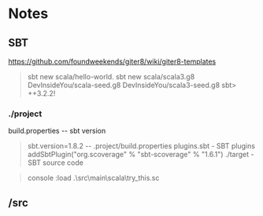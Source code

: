 # Notes

## SBT

<https://github.com/foundweekends/giter8/wiki/giter8-templates>

> sbt  new scala/hello-world.
> sbt new scala/scala3.g8
> DevInsideYou/scala-seed.g8
> DevInsideYou/scala3-seed.g8
> sbt> ++3.2.2!

### ./project

build.properties  -- sbt version
> sbt.version=1.8.2  -- .project/build.properties
plugins.sbt  - SBT plugins
> addSbtPlugin("org.scoverage" % "sbt-scoverage" % "1.6.1")
./target  -  SBT source code

> console
> :load .\src\main\scala\try_this.sc
>
## /src
